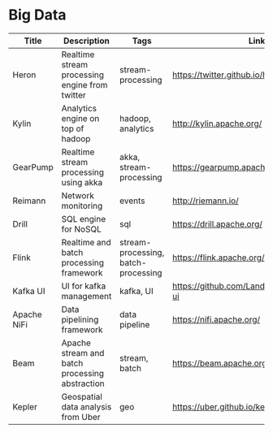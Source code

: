# Big Data

Title | Description | Tags | Link
------------ | ------------- | ---------- | --------------
Heron | Realtime stream processing engine from twitter | stream-processing | https://twitter.github.io/heron/
Kylin | Analytics engine on top of hadoop | hadoop, analytics | http://kylin.apache.org/
GearPump | Realtime stream processing using akka | akka, stream-processing | https://gearpump.apache.org/overview.html
Reimann | Network monitoring | events | http://riemann.io/
Drill | SQL engine for NoSQL | sql | https://drill.apache.org/
Flink| Realtime and batch processing framework | stream-processing, batch-processing | https://flink.apache.org/
Kafka UI | UI for kafka management | kafka, UI | https://github.com/Landoop/kafka-topics-ui
Apache NiFi | Data pipelining framework | data pipeline | https://nifi.apache.org/
Beam | Apache stream and batch processing abstraction | stream, batch | https://beam.apache.org/
Kepler | Geospatial data analysis from Uber | geo | https://uber.github.io/kepler.gl/#/
